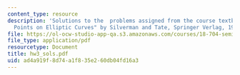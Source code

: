 ```yaml
---
content_type: resource
description: 'Solutions to the  problems assigned from the course textbook: "Rational
  Points on Elliptic Curves" by Silverman and Tate, Springer Verlag, 1992.'
file: https://ol-ocw-studio-app-qa.s3.amazonaws.com/courses/18-704-seminar-in-algebra-and-number-theory-rational-points-on-elliptic-curves-fall-2004/ad4a919f8d74a1f835e260db04fd16a3_hw3_sols.pdf
file_type: application/pdf
resourcetype: Document
title: hw3_sols.pdf
uid: ad4a919f-8d74-a1f8-35e2-60db04fd16a3
---
```

